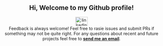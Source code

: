 <div align="center">
<h2> Hi, Welcome to my Github profile!</h2>
<a href="https://www.linkedin.com/in/trey-capps" target="blank">
<img src="https://commons.wikimedia.org/wiki/File:LinkedIn_logo_initials.png" alt="linkedin" height="30" width="40" />
</a>
<br />
Feedback is always welcome! Feel free to rasie issues and submit PRs if something may not be quite right.
For any questions about recent and future projects feel free to <a href="mailto:trey.capps@gmail.com"><b>send me an email</b></a>.
<br />

</div>

